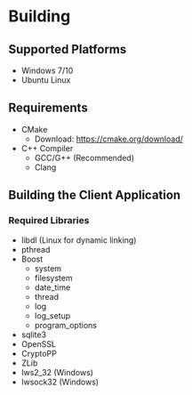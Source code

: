 # Building

## Supported Platforms

* Windows 7/10
* Ubuntu Linux

## Requirements

* CMake
  * Download: https://cmake.org/download/
* C++ Compiler
  * GCC/G++ (Recommended)
  * Clang

## Building the Client Application

### Required Libraries

* libdl (Linux for dynamic linking)
* pthread
* Boost
  * system
  * filesystem
  * date_time
  * thread
  * log
  * log_setup
  * program_options
* sqlite3
* OpenSSL
* CryptoPP
* ZLib
* lws2_32 (Windows)
* lwsock32 (Windows)
